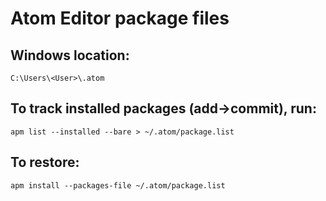 # Atom Editor package files

## Windows location:
`C:\Users\<User>\.atom`

## To track installed packages (add->commit), run:
`apm list --installed --bare > ~/.atom/package.list`

## To restore:
`apm install --packages-file ~/.atom/package.list`
